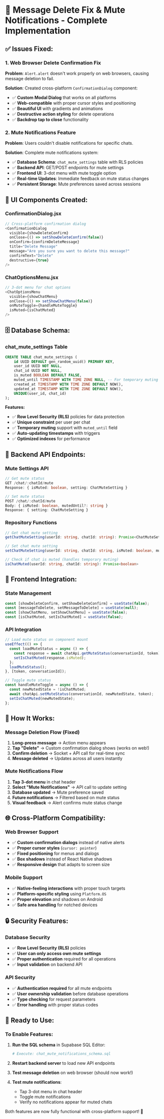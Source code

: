 # 🔧 Message Delete Fix & Mute Notifications - Complete Implementation

## ✅ **Issues Fixed:**

### 1. **Web Browser Delete Confirmation Fix**
**Problem**: `Alert.alert` doesn't work properly on web browsers, causing message deletion to fail.

**Solution**: Created cross-platform `ConfirmationDialog` component:
- ✅ **Custom Modal Dialog** that works on all platforms
- ✅ **Web-compatible** with proper cursor styles and positioning
- ✅ **Beautiful UI** with gradients and animations
- ✅ **Destructive action styling** for delete operations
- ✅ **Backdrop tap to close** functionality

### 2. **Mute Notifications Feature**
**Problem**: Users couldn't disable notifications for specific chats.

**Solution**: Complete mute notifications system:
- ✅ **Database Schema**: `chat_mute_settings` table with RLS policies
- ✅ **Backend API**: GET/POST endpoints for mute settings
- ✅ **Frontend UI**: 3-dot menu with mute toggle option
- ✅ **Real-time Updates**: Immediate feedback on mute status changes
- ✅ **Persistent Storage**: Mute preferences saved across sessions

## 🎨 **UI Components Created:**

### **ConfirmationDialog.jsx**
```javascript
// Cross-platform confirmation dialog
<ConfirmationDialog
  visible={showDeleteConfirm}
  onClose={() => setShowDeleteConfirm(false)}
  onConfirm={confirmDeleteMessage}
  title="Delete Message"
  message="Are you sure you want to delete this message?"
  confirmText="Delete"
  destructive={true}
/>
```

### **ChatOptionsMenu.jsx**
```javascript
// 3-dot menu for chat options
<ChatOptionsMenu
  visible={showChatMenu}
  onClose={() => setShowChatMenu(false)}
  onMuteToggle={handleMuteToggle}
  isMuted={isChatMuted}
/>
```

## 🗄️ **Database Schema:**

### **chat_mute_settings Table**
```sql
CREATE TABLE chat_mute_settings (
    id UUID DEFAULT gen_random_uuid() PRIMARY KEY,
    user_id UUID NOT NULL,
    chat_id UUID NOT NULL,
    is_muted BOOLEAN DEFAULT FALSE,
    muted_until TIMESTAMP WITH TIME ZONE NULL, -- For temporary muting
    created_at TIMESTAMP WITH TIME ZONE DEFAULT NOW(),
    updated_at TIMESTAMP WITH TIME ZONE DEFAULT NOW(),
    UNIQUE(user_id, chat_id)
);
```

**Features:**
- ✅ **Row Level Security (RLS)** policies for data protection
- ✅ **Unique constraint** per user per chat
- ✅ **Temporary muting** support with `muted_until` field
- ✅ **Auto-updating timestamps** with triggers
- ✅ **Optimized indexes** for performance

## 🔌 **Backend API Endpoints:**

### **Mute Settings API**
```typescript
// Get mute status
GET /chat/:chatId/mute
Response: { isMuted: boolean, setting: ChatMuteSetting }

// Set mute status  
POST /chat/:chatId/mute
Body: { isMuted: boolean, mutedUntil?: string }
Response: { setting: ChatMuteSetting }
```

### **Repository Functions**
```typescript
// Get chat mute setting
getChatMuteSetting(userId: string, chatId: string): Promise<ChatMuteSetting | null>

// Set chat mute setting
setChatMuteSetting(userId: string, chatId: string, isMuted: boolean, mutedUntil?: string): Promise<ChatMuteSetting>

// Check if chat is muted (handles temporary muting)
isChatMuted(userId: string, chatId: string): Promise<boolean>
```

## 🎯 **Frontend Integration:**

### **State Management**
```javascript
const [showDeleteConfirm, setShowDeleteConfirm] = useState(false);
const [messageToDelete, setMessageToDelete] = useState(null);
const [showChatMenu, setShowChatMenu] = useState(false);
const [isChatMuted, setIsChatMuted] = useState(false);
```

### **API Integration**
```javascript
// Load mute status on component mount
useEffect(() => {
  const loadMuteStatus = async () => {
    const response = await chatApi.getMuteStatus(conversationId, token);
    setIsChatMuted(response.isMuted);
  };
  loadMuteStatus();
}, [token, conversationId]);

// Toggle mute status
const handleMuteToggle = async () => {
  const newMutedState = !isChatMuted;
  await chatApi.setMuteStatus(conversationId, newMutedState, token);
  setIsChatMuted(newMutedState);
};
```

## 🔄 **How It Works:**

### **Message Deletion Flow (Fixed)**
1. **Long-press message** → Action menu appears
2. **Tap "Delete"** → Custom confirmation dialog shows (works on web!)
3. **Confirm deletion** → Socket + API call for real-time sync
4. **Message deleted** → Updates across all users instantly

### **Mute Notifications Flow**
1. **Tap 3-dot menu** in chat header
2. **Select "Mute Notifications"** → API call to update setting
3. **Database updated** → Mute preference saved
4. **Future notifications** → Filtered based on mute status
5. **Visual feedback** → Alert confirms mute status change

## 🌐 **Cross-Platform Compatibility:**

### **Web Browser Support**
- ✅ **Custom confirmation dialogs** instead of native alerts
- ✅ **Proper cursor styles** (`cursor: pointer`)
- ✅ **Fixed positioning** for menus and dialogs
- ✅ **Box shadows** instead of React Native shadows
- ✅ **Responsive design** that adapts to screen size

### **Mobile Support**
- ✅ **Native-feeling interactions** with proper touch targets
- ✅ **Platform-specific styling** using `Platform.OS`
- ✅ **Proper elevation** and shadows on Android
- ✅ **Safe area handling** for notched devices

## 🔒 **Security Features:**

### **Database Security**
- ✅ **Row Level Security (RLS)** policies
- ✅ **User can only access own mute settings**
- ✅ **Proper authentication** required for all operations
- ✅ **Input validation** on backend API

### **API Security**
- ✅ **Authentication required** for all mute endpoints
- ✅ **User ownership validation** before database operations
- ✅ **Type checking** for request parameters
- ✅ **Error handling** with proper status codes

## 🚀 **Ready to Use:**

### **To Enable Features:**
1. **Run the SQL schema** in Supabase SQL Editor:
   ```bash
   # Execute: chat_mute_notifications_schema.sql
   ```

2. **Restart backend server** to load new API endpoints

3. **Test message deletion** on web browser (should now work!)

4. **Test mute notifications**:
   - Tap 3-dot menu in chat header
   - Toggle mute notifications
   - Verify no notifications appear for muted chats

Both features are now fully functional with cross-platform support! 🎉
